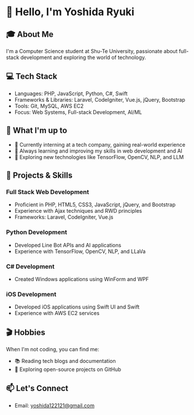 # 👋 Hello, I'm Yoshida Ryuki

## 🎓 About Me
I'm a Computer Science student at Shu-Te University, passionate about full-stack development and exploring the world of technology.

## 💻 Tech Stack
- Languages: PHP, JavaScript, Python, C#, Swift
- Frameworks & Libraries: Laravel, CodeIgniter, Vue.js, jQuery, Bootstrap
- Tools: Git, MySQL, AWS EC2
- Focus: Web Systems, Full-stack Development, AI/ML

## 🚀 What I'm up to
- 🔭 Currently interning at a tech company, gaining real-world experience
- 🌱 Always learning and improving my skills in web development and AI
- 👀 Exploring new technologies like TensorFlow, OpenCV, NLP, and LLM

## 🎯 Projects & Skills
### Full Stack Web Development
- Proficient in PHP, HTML5, CSS3, JavaScript, jQuery, and Bootstrap
- Experience with Ajax techniques and RWD principles
- Frameworks: Laravel, CodeIgniter, Vue.js

### Python Development
- Developed Line Bot APIs and AI applications
- Experience with TensorFlow, OpenCV, NLP, and LLaVa

### C# Development
- Created Windows applications using WinForm and WPF

### iOS Development
- Developed iOS applications using Swift UI and Swift
- Experience with AWS EC2 services

## 🎬 Hobbies
When I'm not coding, you can find me:
- 📚 Reading tech blogs and documentation
- 🍿 Exploring open-source projects on GitHub

## 📫 Let's Connect
- Email: yoshida122121@gmail.com
